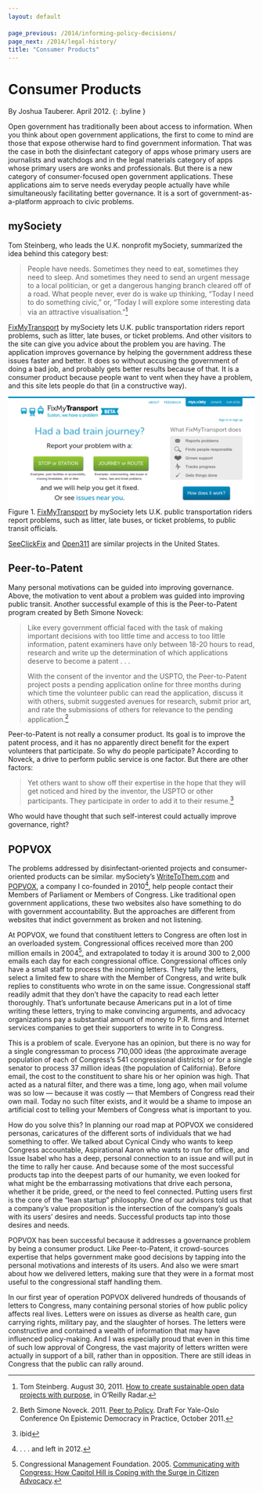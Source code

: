 ```yaml
---
layout: default

page_previous: /2014/informing-policy-decisions/
page_next: /2014/legal-history/
title: "Consumer Products"
---
```

Consumer Products
=================

By Joshua Tauberer. April 2012.
{: .byline }


Open government has traditionally been about access to information. When you think about open government applications, the first to come to mind are those that expose otherwise hard to find government information. That was the case in both the disinfectant category of apps whose primary users are journalists and watchdogs and in the legal materials category of apps whose primary users are wonks and professionals. But there is a new category of consumer-focused open government applications. These applications aim to serve needs everyday people actually have while simultaneously facilitating better governance. It is a sort of government-as-a-platform approach to civic problems.

mySociety
---------

Tom Steinberg, who leads the U.K. nonprofit <span>mySociety</span>, summarized the idea behind this category best:

> People have needs. Sometimes they need to eat, sometimes they need to sleep. And sometimes they need to send an urgent message to a local politician, or get a dangerous hanging branch cleared off of a road. What people never, ever do is wake up thinking, “Today I need to do something civic,” or, “Today I will explore some interesting data via an attractive visualisation.”[^1]

[FixMyTransport](http://www.fixmytransport.com/) by mySociety lets U.K. public transportation riders report problems, such as litter, late buses, or ticket problems. And other visitors to the site can give you advice about the problem you are having. The application improves governance by helping the government address these issues faster and better. It does so without accusing the government of doing a bad job, and probably gets better results because of that. It is a consumer product because people want to vent when they have a problem, and this site lets people do that (in a constructive way).

![image](/figures/fixmytransport.png) <span>Figure 1. [FixMyTransport](http://www.fixmytransport.com/) by mySociety lets U.K. public transportation riders report problems, such as litter, late buses, or ticket problems, to public transit officials.</span>

[SeeClickFix](http://seeclickfix.com/) and [Open311](http://open311.org/) are similar projects in the United States.

Peer-to-Patent
--------------

Many personal motivations can be guided into improving governance. Above, the motivation to vent about a problem was guided into improving public transit. Another successful example of this is the <span>Peer-to-Patent</span> program created by Beth Simone Noveck:

> Like every government official faced with the task of making important decisions with too little time and access to too little information, patent examiners have only between 18-20 hours to read, research and write up the determination of which applications deserve to become a patent . . .
>
> With the consent of the inventor and the USPTO, the Peer-to-Patent project posts a pending application online for three months during which time the volunteer public can read the application, discuss it with others, submit suggested avenues for research, submit prior art, and rate the submissions of others for relevance to the pending application.[^2]

Peer-to-Patent is not really a consumer product. Its goal is to improve the patent process, and it has no apparently direct benefit for the expert volunteers that participate. So why do people participate? According to Noveck, a drive to perform public service is one factor. But there are other factors:

> Yet others want to show off their expertise in the hope that they will get noticed and hired by the inventor, the USPTO or other participants. They participate in order to add it to their resume.[^3]

Who would have thought that such self-interest could actually improve governance, right?

POPVOX
------

The problems addressed by disinfectant-oriented projects and consumer-oriented products can be similar. mySociety’s [WriteToThem.com](http://writetothem.com) and [POPVOX](http://www.popvox.com), a company I co-founded in 2010[^4], help people contact their Members of Parliament or Members of Congress. Like traditional open government applications, these two websites also have something to do with government accountability. But the approaches are different from websites that indict government as broken and not listening.

At POPVOX, we found that constituent letters to Congress are often lost in an overloaded system. Congressional offices received more than 200 million emails in 2004[^5], and extrapolated to today it is around 300 to 2,000 emails each day for each congressional office. Congressional offices only have a small staff to process the incoming letters. They tally the letters, select a limited few to share with the Member of Congress, and write bulk replies to constituents who wrote in on the same issue. Congressional staff readily admit that they don’t have the capacity to read each letter thoroughly. That’s unfortunate because Americans put in a lot of time writing these letters, trying to make convincing arguments, and advocacy organizations pay a substantial amount of money to P.R. firms and Internet services companies to get their supporters to write in to Congress.

This is a problem of scale. Everyone has an opinion, but there is no way for a single congressman to process 710,000 ideas (the approximate average population of each of Congress’s 541 congressional districts) or for a single senator to process 37 million ideas (the population of California). Before email, the cost to the constituent to share his or her opinion was high. That acted as a natural filter, and there was a time, long ago, when mail volume was so low — because it was costly — that Members of Congress read their own mail. Today no such filter exists, and it would be a shame to impose an artificial cost to telling your Members of Congress what is important to you.

How do you solve this? In planning our road map at POPVOX we considered personas, caricatures of the different sorts of individuals that we had something to offer. We talked about Cynical Cindy who wants to keep Congress accountable, Aspirational Aaron who wants to run for office, and Issue Isabel who has a deep, personal connection to an issue and will put in the time to rally her cause. And because some of the most successful products tap into the deepest parts of our humanity, we even looked for what might be the embarrassing motivations that drive each persona, whether it be pride, greed, or the need to feel connected. Putting users first is the core of the “lean startup” philosophy. One of our advisors told us that a company’s value proposition is the intersection of the company’s goals with its users’ desires and needs. Successful products tap into those desires and needs.

POPVOX has been successful because it addresses a governance problem by being a consumer product. Like Peer-to-Patent, it crowd-sources expertise that helps government make good decisions by tapping into the personal motivations and interests of its users. And also we were smart about how we delivered letters, making sure that they were in a format most useful to the congressional staff handling them.

In our first year of operation POPVOX delivered hundreds of thousands of letters to Congress, many containing personal stories of how public policy affects real lives. Letters were on issues as diverse as health care, gun carrying rights, military pay, and the slaughter of horses. The letters were constructive and contained a wealth of information that may have influenced policy-making. And I was especially proud that even in this time of such low approval of Congress, the vast majority of letters written were actually in support of a bill, rather than in opposition. There are still ideas in Congress that the public can rally around.

[^1]: Tom Steinberg. August 30, 2011. [How to create sustainable open data projects with purpose](http://radar.oreilly.com/2011/08/how-to-create-sustainable-open.html), in O’Reilly Radar.

[^2]: Beth Simone Noveck. 2011. [Peer to Policy](http://www.uio.no/english/research/interfaculty-research-areas/democracy/news-and-events/events/seminars/2011/papers-yale-2011/Yale-Noveck.pdf). Draft For Yale-Oslo Conference On Epistemic Democracy in Practice, October 2011.

[^3]: ibid

[^4]: . . . and left in 2012.

[^5]: Congressional Management Foundation. 2005. [Communicating with Congress: How Capitol Hill is Coping with the Surge in Citizen Advocacy](http://www.congressfoundation.org/index.php?option=com_content&view=article&id=67&Itemid=).


